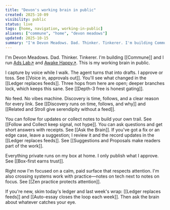 ```yaml
---
title: "Devon's working brain in public"
created: 2025-10-09
visibility: public
status: live
tags: [home, navigation, working-in-public]
aliases: ["commune", "home", "devon meadows"]
updated: 2025-10-15
summary: "I'm Devon Meadows. Dad. Thinker. Tinkerer. I'm building Commune and I run Ads Lab and Awake Happy. This is my working brain in public."
---
```


I'm Devon Meadows. Dad. Thinker. Tinkerer. I'm building [[Commune]] and I run <a href="https://noontide.co/adslab?utm_source=devonmeadows&utm_medium=website&utm_campaign=bio" target="_blank" rel="noopener noreferrer">Ads Lab<span class="external-link-icon" aria-hidden="true">↗</span></a> and <a href="https://awakehappy.com/?utm_source=devonmeadows&utm_medium=website&utm_campaign=bio" target="_blank" rel="noopener noreferrer">Awake Happy<span class="external-link-icon" aria-hidden="true">↗</span></a>. This is my working brain in public.

I capture by voice while I walk. The agent turns that into drafts. I approve or toss. See [[Voice in, approvals out]]. You'll see what changed in the [[Ledger replaces feeds]]. Three hops from here are open; deeper branches lock, which keeps this sane. See [[Depth-3 free is honest gating]].

No feed. No vibes machine. Discovery is time, follows, and a clear reason for every link. See [[Discovery runs on time, follows, and why]] and [[Related and Stroll give serendipity without a feed]].

You can follow for updates or collect notes to build your own trail. See [[Follow and Collect keep signal, not hype]]. You can ask questions and get short answers with receipts. See [[Ask the Brain]]. If you've got a fix or an edge case, leave a suggestion; I review it and the record updates in the [[Ledger replaces feeds]]. See [[Suggestions and Proposals make readers part of the work]].

Everything private runs on my box at home. I only publish what I approve. See [[Box-first earns trust]].

Right now I'm focused on a calm, paid surface that respects attention. I'm also crossing systems work with practice—notes on tech next to notes on focus. See [[Zen practice protects attention]].

If you're new, skim today's ledger and last week's wrap: [[Ledger replaces feeds]] and [[Auto-essay closes the loop each week]]. Then ask the brain about whatever catches your eye.

